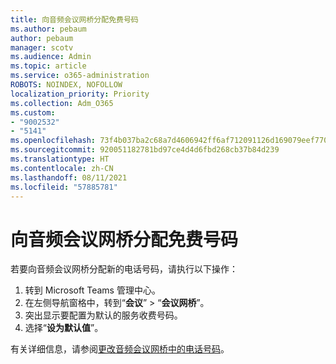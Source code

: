 ```yaml
---
title: 向音频会议网桥分配免费号码
ms.author: pebaum
author: pebaum
manager: scotv
ms.audience: Admin
ms.topic: article
ms.service: o365-administration
ROBOTS: NOINDEX, NOFOLLOW
localization_priority: Priority
ms.collection: Adm_O365
ms.custom:
- "9002532"
- "5141"
ms.openlocfilehash: 73f4b037ba2c68a7d4606942ff6af712091126d169079eef77007712959f58b5
ms.sourcegitcommit: 920051182781bd97ce4d4d6fbd268cb37b84d239
ms.translationtype: HT
ms.contentlocale: zh-CN
ms.lasthandoff: 08/11/2021
ms.locfileid: "57885781"
---
```

# <a name="assign-a-toll-free-number-to-your-audio-conferencing-bridge"></a>向音频会议网桥分配免费号码

若要向音频会议网桥分配新的电话号码，请执行以下操作：

1. 转到 Microsoft Teams 管理中心。
1. 在左侧导航窗格中，转到“**会议**” > “**会议网桥**”。
1. 突出显示要配置为默认的服务收费号码。
1. 选择“**设为默认值**”。

有关详细信息，请参阅[更改音频会议网桥中的电话号码](https://docs.microsoft.com/MicrosoftTeams/change-the-phone-numbers-on-your-audio-conferencing-bridge)。
